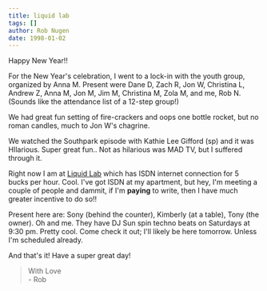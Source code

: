 ```yaml
---
title: liquid lab
tags: []
author: Rob Nugen
date: 1998-01-02
---
```


<title>Happy New Year Lock-in</title>

<p class=date>Happy New Year!!</p>

<p>
For the New Year's celebration, I went to a lock-in with the youth group, organized by Anna M.  Present were Dane D, Zach R, Jon W, Christina L, Andrew Z, Anna M, Jon M, Jim M, Christina M, Zola M, and me, Rob N.  (Sounds like the attendance list of a 12-step group!)
<p>
We had great fun setting of fire-crackers and oops one bottle rocket, but no roman candles, much to Jon W's chagrine.
<p>
We watched the Southpark episode with Kathie Lee Gifford (sp) and it was HIlarious.  Super great fun..  Not as hilarious was MAD TV, but I suffered through it.
<p>
Right now I am at <a href=https://www.LiquidLab.hypercon.com>Liquid Lab</a> which has ISDN internet connection for 5 bucks per hour.  Cool.  I've got ISDN at my apartment, but hey, I'm meeting a couple of people and dammit, if I'm <b>paying</b> to write, then I have much greater incentive to do so!!
<p>
Present here are: Sony (behind the counter), Kimberly (at a table), Tony (the owner).  Oh and me.   They have DJ Sun spin techno beats on Saturdays at 9:30 pm. Pretty cool.  Come check it out; I'll likely be here tomorrow.  Unless I'm scheduled already.
<p>
And that's it!  Have a super great day!
<p>
<blockquote>
With Love<br>
- Rob<br>
</blockquote>
</p>
